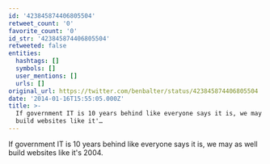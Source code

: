 ```yaml
---
id: '423845874406805504'
retweet_count: '0'
favorite_count: '0'
id_str: '423845874406805504'
retweeted: false
entities:
  hashtags: []
  symbols: []
  user_mentions: []
  urls: []
original_url: https://twitter.com/benbalter/status/423845874406805504
date: '2014-01-16T15:55:05.000Z'
title: >-
  If government IT is 10 years behind like everyone says it is, we may as well
  build websites like it'…
---
```


If government IT is 10 years behind like everyone says it is, we may as well build websites like it's 2004.